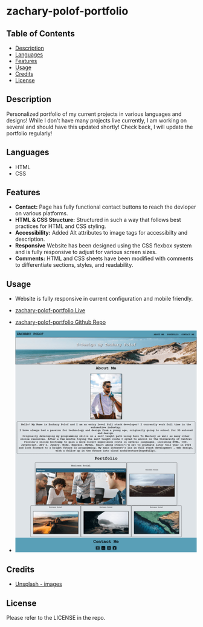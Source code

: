 # zachary-polof-portfolio

## Table of Contents

* [Description](#description)
* [Languages](#languages)
* [Features](#features)
* [Usage](#usage)
* [Credits](#credits)
* [License](#license)  


## Description

Personalized portfolio of my current projects in various languages and designs! While I don't have many projects live currently, I am working on several and should have this updated shortly! Check back, I will update the portfolio regularly!

## Languages

* HTML
* CSS

## Features

* **Contact:** Page has fully functional contact buttons to reach the devloper on various platforms.
* **HTML & CSS Structure:** Structured in such a way that follows best practices for HTML and CSS styling.
* **Accessibility:** Added Alt attributes to image tags for accessibilty and description.
* **Responsive** Website has been designed using the CSS flexbox system and is fully responsive to adjust for various screen sizes.
* **Comments:** HTML and CSS sheets have been modified with comments to differentiate sections, styles, and readability.

## Usage

* Website is fully responsive in current configuration and mobile friendly.

* [zachary-polof-portfolio Live](https://ivionsters.github.io/zachary-polof-portfolio/)

* [zachary-polof-portfolio Github Repo](https://github.com/IVIonsters/zachary-polof-portfolio)

* ![Web Page](/assets/images/webpagescreenshot.png)

## Credits

* [Unsplash - images](https://unsplash.com/)

## License

Please refer to the LICENSE in the repo.